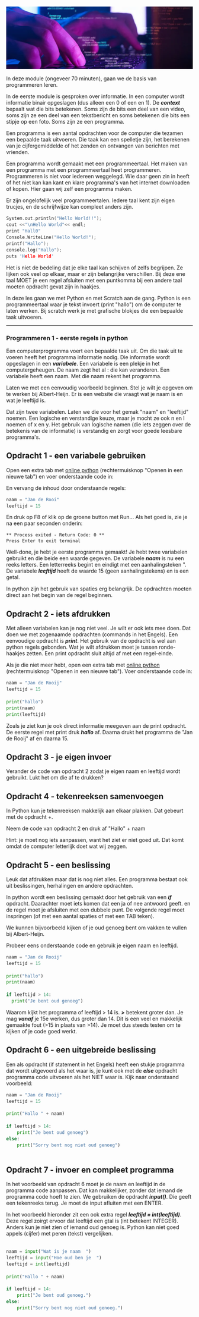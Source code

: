 ![Webpagina](https://github.com/johantenhouten/InleidingInformatica/blob/main/media/programeren.png)

In deze module (ongeveer 70 minuten), gaan we de basis van programmeren leren.

In de eerste module is gesproken over informatie. In een computer wordt informatie binair opgeslagen (dus alleen een 0 of een en 1). 
De ***context*** bepaalt wat die bits betekenen. Soms zijn de bits een deel van een video, soms zijn ze een deel van een tekstbericht en soms betekenen die bits een stipje op een foto. Soms zijn ze een programma.

Een programma is een aantal opdrachten voor de computer die tezamen een bepaalde taak uitvoeren. Die taak kan een spelletje zijn, het berekenen van je cijfergemiddelde of het zenden en ontvangen van berichten met vrienden. 

Een programma wordt gemaakt met een programmeertaal. Het maken van een programma met een programmeertaal heet programmeren. Programmeren is niet voor iedereen weggelegd. Wie daar geen zin in heeft of het niet kan kan kant en klare programma's van het internet downloaden of kopen. Hier gaan wij zelf een programma maken.

Er zijn ongelofelijk veel programmeertalen. Iedere taal kent zijn eigen trucjes, en de schrijfwijze kan compleet anders zijn. 

```C
System.out.println("Hello World!!");
cout <<"\nHello World"<< endl;
print "Hall0"
Console.WriteLine("Hello World!");
printf("Hallo");
console.log("Hallo");
puts 'Hello World'
```
Het is niet de bedeling dat je elke taal kan schijven of zelfs begrijpen. Ze lijken ook veel op elkaar, maar er zijn belangrijke verschillen. Bij deze ene taal MOET je een regel afsluiten met een puntkomma bij een andere taal moeten opdracht gevat zijn in haakjes.

In deze les gaan we met Python en met Scratch aan de gang. Python is een programmeertaal waar je tekst invoert (print "hallo") om de computer te laten werken. Bij scratch werk je met grafische blokjes die een bepaalde taak uitvoeren.

----

### Programmeren 1 - eerste regels in python

Een computerprogramma voert een bepaalde taak uit. Om die taak uit te voeren heeft het programma informatie nodig. Die informatie wordt opgeslagen in een ***variabele***. Een variabele is een plekje in het computergeheugen. De naam zegt het al : die kan veranderen. Een variabele heeft een naam. Met die naam rekent het programma. 

Laten we met een eenvoudig voorbeeld beginnen. Stel je wilt je opgeven om te werken bij Albert-Heijn. Er is een website die vraagt wat je naam is en wat je leeftijd is. 

Dat zijn twee variabelen. Laten we die voor het gemak "naam" en "leeftijd" noemen. Een logische  en verstandige keuze, maar je mocht ze ook n en l noemen of x en y. Het gebruik van logische namen (die iets zeggen over de betekenis van de informatie) is verstandig en zorgt voor goede leesbare programma's. 
  
## Opdracht 1 - een variabele gebruiken
Open een extra tab met [online python](https://www.online-python.com/) (rechtermuisknop "Openen in een nieuwe tab") en voer onderstaande code in:


En vervang de inhoud door onderstaande regels:

```python
naam = "Jan de Rooi"
leeftijd = 15
```

En druk op F8 of klik op de groene button met Run... Als het goed is, zie je na een paar seconden onderin:

```
** Process exited - Return Code: 0 **
Press Enter to exit terminal
```

Well-done, je hebt je eerste programma gemaakt! Je hebt twee variabelen gebruikt en die beide een waarde gegeven. De variabele ***naam*** is nu een reeks letters. Een letterreeks begint en eindigt met een aanhalingsteken ". De variabele ***leeftijd*** heeft de waarde 15 (geen aanhalingstekens) en is een getal.

In python zijn het gebruik van spaties erg belangrijk. De opdrachten moeten direct aan het begin van de regel beginnen. 

## Opdracht 2 - iets afdrukken
Met alleen variabelen kan je nog niet veel. Je wilt er ook iets mee doen. Dat doen we met zogenaamde opdrachten (commands in het Engels). Een eenvoudige opdracht is ***print***. Het gebruik van de opdracht is wel aan python regels gebonden. Wat je wilt afdrukken moet je tussen ronde-haakjes zetten. Een print opdracht sluit altijd af met een regel-einde.

Als je die niet meer hebt, open een extra tab met [online python](https://www.online-python.com/) (rechtermuisknop "Openen in een nieuwe tab").
Voer onderstaande code in:


```python
naam = "Jan de Rooij"
leeftijd = 15

print("hallo")
print(naam)
print(leeftijd)
```
Zoals je ziet kun je ook direct informatie meegeven aan de print opdracht. De eerste regel met print druk ***hallo*** af. Daarna drukt het programma de "Jan de Rooij"  af en daarna 15.

## Opdracht 3 - je eigen invoer
Verander de code van opdracht 2 zodat je eigen naam en leeftijd wordt gebruikt.
Lukt het om die af te drukken?

## Opdracht 4 - tekenreeksen samenvoegen
In Python kun je tekenreeksen makkelijk aan elkaar plakken. Dat gebeurt met de opdracht +.

Neem de code van opdracht 2 en druk af "Hallo" + naam

Hint: je moet nog iets aanpassen, want het ziet er niet goed uit. Dat komt omdat de computer letterlijk doet wat wij zeggen.

## Opdracht 5 - een beslissing
Leuk dat afdrukken maar dat is nog niet alles. Een programma bestaat ook uit beslissingen, herhalingen en andere opdrachten.

In python wordt een beslissing gemaakt door het gebruik van een ***if*** opdracht. Daarachter moet iets komen dat een ja of nee antwoord geeft. en de regel moet je afsluiten met een dubbele punt. De volgende regel moet inspringen (of met een aantal spaties of met een TAB teken).

We kunnen  bijvoorbeeld kijken of je oud genoeg bent om vakken te vullen bij Albert-Heijn.

Probeer eens onderstaande code en gebruik je eigen naam en leeftijd.

```python
naam = "Jan de Rooij"
leeftijd = 15

print("hallo")
print(naam)

if leeftijd > 14:
  print("Je bent oud genoeg")
```

Waarom kijkt het programma of leeftijd > 14 is. ***>*** betekent groter dan. Je mag ***vanaf*** je 15e werken, dus groter dan 14. Dit is een veel en makkelijk gemaakte fout (>15 in plaats van >14). Je moet dus steeds testen om te kijken of je code goed werkt.

## Opdracht 6 - een uitgebreide beslissing

Een als opdracht (if statement in het Engels) heeft een stukje programma dat wordt uitgevoerd als het waar is, je kunt ook met de ***else*** opdracht programma code uitvoeren als het NIET waar is. Kijk naar onderstaand voorbeeld:

```python
naam = "Jan de Rooij"
leeftijd = 15

print("Hallo " + naam)

if leeftijd > 14:
    print("Je bent oud genoeg")
else:
    print("Sorry bent nog niet oud genoeg")
 
```

## Opdracht 7 - invoer en compleet programma
In het voorbeeld van opdracht 6 moet je de naam en leeftijd in de programma code aanpassen. Dat kan makkelijker, zonder dat iemand de programma code hoeft te zien. We gebruiken de opdracht ***input()***. Die geeft een tekenreeks terug. Je moet de input afluiten met een ENTER.

In het voorbeeld hieronder zit een ook extra regel ***leeftijd = int(leeftijd)***. Deze regel zoirgt ervoor dat leeftijd een gtal is (int betekent INTEGER). Anders kun je niet zien of iemand oud genoeg is. Python kan niet goed appels (cijfer) met peren (tekst) vergelijken.


```python

naam = input("Wat is je naam  ")
leeftijd = input("Hoe oud ben je  ")
leeftijd = int(leeftijd)

print("Hallo " + naam)

if leeftijd > 14:
    print("Je bent oud genoeg.")
else:
    print("Sorry bent nog niet oud genoeg.")
```




